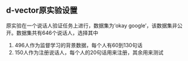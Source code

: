 ## d-vector原实验设置
原实验在一个说话人验证任务上进行，数据集为‘okay google’，该数据集非公开。数据集共有646个说话人，选择其中
1. 496人作为监督学习的背景数据，每个人有60到130句话
2. 150人作为注册说话人，每个人的20句话用来注册，其余用来测试